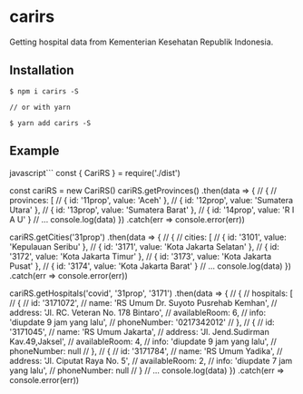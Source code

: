 # carirs

Getting hospital data from Kementerian Kesehatan Republik Indonesia.

## Installation

```
$ npm i carirs -S

// or with yarn

$ yarn add carirs -S
```

## Example

javascript```
const { CariRS } = require('./dist')

const cariRS = new CariRS()
cariRS.getProvinces()
  .then(data => {
    // {
    //   provinces: [
    //     { id: '11prop', value: 'Aceh' },
    //     { id: '12prop', value: 'Sumatera Utara' },
    //     { id: '13prop', value: 'Sumatera Barat' },
    //     { id: '14prop', value: 'R I A U' }
    //     ...
    console.log(data)
  })
  .catch(err => console.error(err))

cariRS.getCities('31prop')
  .then(data => {
    // {
    //   cities: [
    //     { id: '3101', value: 'Kepulauan Seribu' },
    //     { id: '3171', value: 'Kota Jakarta Selatan' },
    //     { id: '3172', value: 'Kota Jakarta Timur' },
    //     { id: '3173', value: 'Kota Jakarta Pusat' },
    //     { id: '3174', value: 'Kota Jakarta Barat' }
    //     ...
    console.log(data)
  })
  .catch(err => console.error(err))

cariRS.getHospitals('covid', '31prop', '3171')
  .then(data => {
    // {
    //   hospitals: [
    //     {
    //       id: '3171072',
    //       name: 'RS Umum Dr. Suyoto Pusrehab Kemhan',
    //       address: 'Jl. RC. Veteran No. 178 Bintaro',
    //       availableRoom: 6,
    //       info: 'diupdate 9 jam yang lalu',
    //       phoneNumber: '0217342012'
    //     },
    //     {
    //       id: '3171045',
    //       name: 'RS Umum Jakarta',
    //       address: 'Jl. Jend.Sudirman Kav.49,Jaksel',
    //       availableRoom: 4,
    //       info: 'diupdate 9 jam yang lalu',
    //       phoneNumber: null
    //     },
    //     {
    //       id: '3171784',
    //       name: 'RS Umum Yadika',
    //       address: 'Jl. Ciputat Raya No. 5',
    //       availableRoom: 2,
    //       info: 'diupdate 7 jam yang lalu',
    //       phoneNumber: null
    //     }
    //    ...
    console.log(data)
  })
  .catch(err => console.error(err))
```